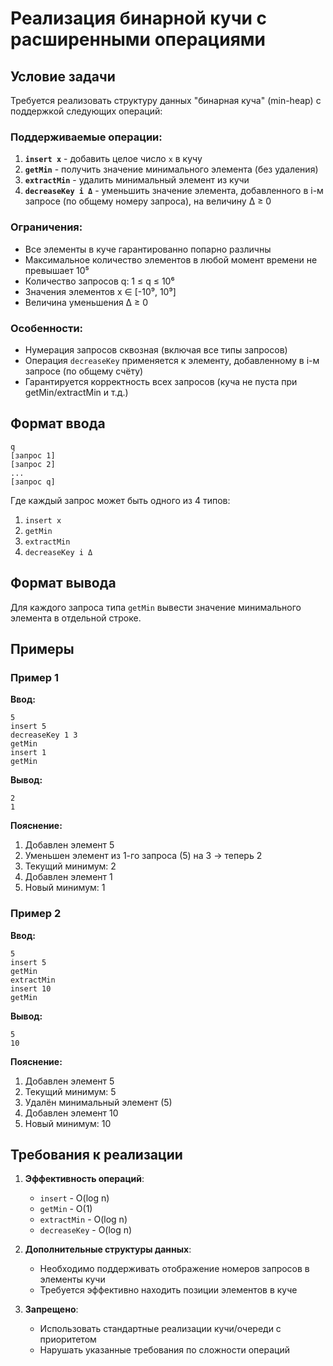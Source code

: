 # Реализация бинарной кучи с расширенными операциями

## Условие задачи

Требуется реализовать структуру данных "бинарная куча" (min-heap) с поддержкой следующих операций:

### Поддерживаемые операции:
1. **`insert x`** - добавить целое число `x` в кучу
2. **`getMin`** - получить значение минимального элемента (без удаления)
3. **`extractMin`** - удалить минимальный элемент из кучи
4. **`decreaseKey i Δ`** - уменьшить значение элемента, добавленного в i-м запросе (по общему номеру запроса), на величину Δ ≥ 0

### Ограничения:
- Все элементы в куче гарантированно попарно различны
- Максимальное количество элементов в любой момент времени не превышает 10⁵
- Количество запросов q: 1 ≤ q ≤ 10⁶
- Значения элементов x ∈ [-10⁹, 10⁹]
- Величина уменьшения Δ ≥ 0

### Особенности:
- Нумерация запросов сквозная (включая все типы запросов)
- Операция `decreaseKey` применяется к элементу, добавленному в i-м запросе (по общему счёту)
- Гарантируется корректность всех запросов (куча не пуста при getMin/extractMin и т.д.)

## Формат ввода

```
q
[запрос 1]
[запрос 2]
...
[запрос q]
```

Где каждый запрос может быть одного из 4 типов:
1. `insert x`
2. `getMin`
3. `extractMin`
4. `decreaseKey i Δ`

## Формат вывода

Для каждого запроса типа `getMin` вывести значение минимального элемента в отдельной строке.

## Примеры

### Пример 1
**Ввод:**
```
5
insert 5
decreaseKey 1 3
getMin
insert 1
getMin
```

**Вывод:**
```
2
1
```

**Пояснение:**
1. Добавлен элемент 5
2. Уменьшен элемент из 1-го запроса (5) на 3 → теперь 2
3. Текущий минимум: 2
4. Добавлен элемент 1
5. Новый минимум: 1

### Пример 2
**Ввод:**
```
5
insert 5
getMin
extractMin
insert 10
getMin
```

**Вывод:**
```
5
10
```

**Пояснение:**
1. Добавлен элемент 5
2. Текущий минимум: 5
3. Удалён минимальный элемент (5)
4. Добавлен элемент 10
5. Новый минимум: 10

## Требования к реализации

1. **Эффективность операций**:
   - `insert` - O(log n)
   - `getMin` - O(1)
   - `extractMin` - O(log n)
   - `decreaseKey` - O(log n)

2. **Дополнительные структуры данных**:
   - Необходимо поддерживать отображение номеров запросов в элементы кучи
   - Требуется эффективно находить позиции элементов в куче

3. **Запрещено**:
   - Использовать стандартные реализации кучи/очереди с приоритетом
   - Нарушать указанные требования по сложности операций